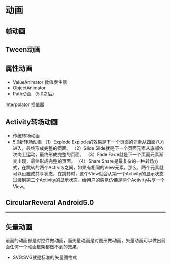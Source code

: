 # 动画
## 帧动画

## Tween动画

## 属性动画
* ValueAnimator 数值发生器
* ObjectAnimator
* Path动画 （5.0之后）

Interpolator 插值器

## Activity转场动画
* 传统转场动画
* 5.0新转场动画
（1）Explode Explode的效果是下一个页面的元素从四面八方进入，最终形成完整的页面。
（2）Slide Slide就是下一个页面元素从底部依次向上运动，最终形成完整的页面。
（3）Fade Fade就是下一个页面元素渐变出现，最终形成完整的页面。
（4）Share  	Share是最复杂的一种转场方式，在跳转的两个Activity之间，如果有相同的View元素，那么，两个元素就可以设置成共享状态，在跳转时，这个View就会从第一个Activity的显示状态过渡到第二个Activity的显示状态，给用户的感觉仿佛是两个Activity共享一个View。


## CircularReveral Android5.0

****
## 矢量动画 
前面的动画都是对控件做动画，而矢量动画是对图形做动画，矢量动画可以做出前面任何一个动画框架都做不到的效果。

* SVG:SVG就是标准的矢量图格式
